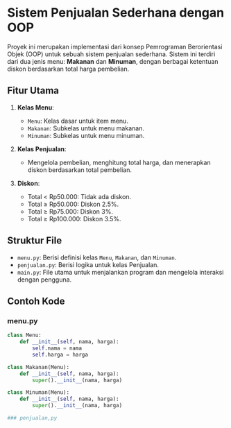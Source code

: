 # Sistem Penjualan Sederhana dengan OOP

Proyek ini merupakan implementasi dari konsep Pemrograman Berorientasi Objek (OOP) untuk sebuah sistem penjualan sederhana. Sistem ini terdiri dari dua jenis menu: **Makanan** dan **Minuman**, dengan berbagai ketentuan diskon berdasarkan total harga pembelian.

## Fitur Utama
1. **Kelas Menu**:
   - `Menu`: Kelas dasar untuk item menu.
   - `Makanan`: Subkelas untuk menu makanan.
   - `Minuman`: Subkelas untuk menu minuman.

2. **Kelas Penjualan**:
   - Mengelola pembelian, menghitung total harga, dan menerapkan diskon berdasarkan total pembelian.

3. **Diskon**:
   - Total < Rp50.000: Tidak ada diskon.
   - Total ≥ Rp50.000: Diskon 2.5%.
   - Total ≥ Rp75.000: Diskon 3%.
   - Total ≥ Rp100.000: Diskon 3.5%.

## Struktur File
- `menu.py`: Berisi definisi kelas `Menu`, `Makanan`, dan `Minuman`.
- `penjualan.py`: Berisi logika untuk kelas Penjualan.
- `main.py`: File utama untuk menjalankan program dan mengelola interaksi dengan pengguna.

## Contoh Kode
### menu.py
```python
class Menu:
    def __init__(self, nama, harga):
        self.nama = nama
        self.harga = harga

class Makanan(Menu):
    def __init__(self, nama, harga):
        super().__init__(nama, harga)

class Minuman(Menu):
    def __init__(self, nama, harga):
        super().__init__(nama, harga)

### penjualan,py
